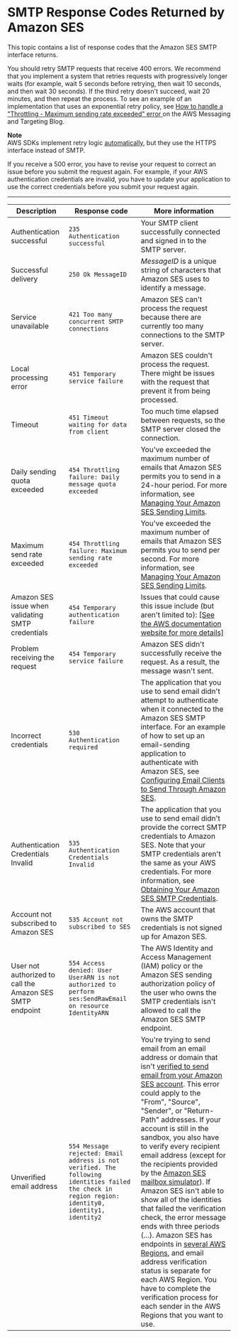# SMTP Response Codes Returned by Amazon SES<a name="smtp-response-codes"></a>

This topic contains a list of response codes that the Amazon SES SMTP interface returns\.

You should retry SMTP requests that receive 400 errors\. We recommend that you implement a system that retries requests with progressively longer waits \(for example, wait 5 seconds before retrying, then wait 10 seconds, and then wait 30 seconds\)\. If the third retry doesn't succeed, wait 20 minutes, and then repeat the process\. To see an example of an implementation that uses an exponential retry policy, see [How to handle a "Throttling \- Maximum sending rate exceeded" error ](https://aws.amazon.com//blogs/messaging-and-targeting/how-to-handle-a-throttling-maximum-sending-rate-exceeded-error/) on the AWS Messaging and Targeting Blog\.

**Note**  
AWS SDKs implement retry logic [automatically](https://docs.aws.amazon.com/general/latest/gr/api-retries.html), but they use the HTTPS interface instead of SMTP\.

If you receive a 500 error, you have to revise your request to correct an issue before you submit the request again\. For example, if your AWS authentication credentials are invalid, you have to update your application to use the correct credentials before you submit your request again\.


****  

| Description | Response code | More information | 
| --- | --- | --- | 
| Authentication successful | `235 Authentication successful` | Your SMTP client successfully connected and signed in to the SMTP server\. | 
| Successful delivery | `250 Ok MessageID` | *MessageID* is a unique string of characters that Amazon SES uses to identify a message\. | 
| Service unavailable | `421 Too many concurrent SMTP connections` | Amazon SES can't process the request because there are currently too many connections to the SMTP server\. | 
| Local processing error | `451 Temporary service failure` | Amazon SES couldn't process the request\. There might be issues with the request that prevent it from being processed\. | 
| Timeout | `451 Timeout waiting for data from client` | Too much time elapsed between requests, so the SMTP server closed the connection\. | 
| Daily sending quota exceeded | `454 Throttling failure: Daily message quota exceeded` | You've exceeded the maximum number of emails that Amazon SES permits you to send in a 24\-hour period\. For more information, see [Managing Your Amazon SES Sending Limits](manage-sending-limits.md)\. | 
| Maximum send rate exceeded | `454 Throttling failure: Maximum sending rate exceeded` | You've exceeded the maximum number of emails that Amazon SES permits you to send per second\. For more information, see [Managing Your Amazon SES Sending Limits](manage-sending-limits.md)\. | 
| Amazon SES issue when validating SMTP credentials |  `454 Temporary authentication failure`  | Issues that could cause this issue include \(but aren't limited to\):  [\[See the AWS documentation website for more details\]](http://docs.aws.amazon.com/ses/latest/DeveloperGuide/smtp-response-codes.html)  | 
| Problem receiving the request |  `454 Temporary service failure`  | Amazon SES didn't successfully receive the request\. As a result, the message wasn't sent\. | 
| Incorrect credentials | `530 Authentication required` | The application that you use to send email didn't attempt to authenticate when it connected to the Amazon SES SMTP interface\. For an example of how to set up an email\-sending application to authenticate with Amazon SES, see [Configuring Email Clients to Send Through Amazon SES](configure-email-client.md)\. | 
| Authentication Credentials Invalid | `535 Authentication Credentials Invalid` | The application that you use to send email didn't provide the correct SMTP credentials to Amazon SES\. Note that your SMTP credentials aren't the same as your AWS credentials\. For more information, see [Obtaining Your Amazon SES SMTP Credentials](smtp-credentials.md)\. | 
| Account not subscribed to Amazon SES | `535 Account not subscribed to SES` | The AWS account that owns the SMTP credentials is not signed up for Amazon SES\. | 
| User not authorized to call the Amazon SES SMTP endpoint | `554 Access denied: User UserARN is not authorized to perform ses:SendRawEmail on resource IdentityARN` | The AWS Identity and Access Management \(IAM\) policy or the Amazon SES sending authorization policy of the user who owns the SMTP credentials isn't allowed to call the Amazon SES SMTP endpoint\. | 
| Unverified email address | `554 Message rejected: Email address is not verified. The following identities failed the check in region region: identity0, identity1, identity2` | You're trying to send email from an email address or domain that isn't [verified to send email from your Amazon SES account](verify-addresses-and-domains.md)\. This error could apply to the "From", "Source", "Sender", or "Return\-Path" addresses\. If your account is still in the sandbox, you also have to verify every recipient email address \(except for the recipients provided by the [Amazon SES mailbox simulator](mailbox-simulator.md)\)\. If Amazon SES isn't able to show all of the identities that failed the verification check, the error message ends with three periods \(\.\.\.\)\.  Amazon SES has endpoints in [several AWS Regions](regions.md), and email address verification status is separate for each AWS Region\. You have to complete the verification process for each sender in the AWS Regions that you want to use\.  | 